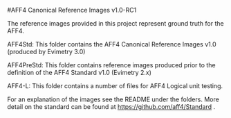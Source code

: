 #AFF4 Canonical Reference Images v1.0-RC1

The reference images provided in this project represent ground truth for the AFF4.

AFF4Std: This folder contains the AFF4 Canonical Reference Images v1.0 (produced by Evimetry 3.0)

AFF4PreStd: This folder contains reference images produced prior to the definition of the AFF4 Standard v1.0 (Evimetry 2.x)

AFF4-L: This folder contains a number of files for AFF4 Logical unit testing. 

For an explanation of the images see the README under the folders. 
More detail on the standard can be found at https://github.com/aff4/Standard .
 



